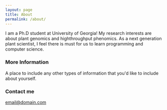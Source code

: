 ```yaml
---
layout: page
title: About
permalink: /about/
---
```


I am a Ph.D student at University of Georgia! My research interests are about plant genomics and highthroughput phenomics. As a next generation plant scientist, I feel there is must for us to learn programming and computer science. 

### More Information

A place to include any other types of information that you'd like to include about yourself.

### Contact me

[email@domain.com](mailto:momosan1991@outlook.com)
